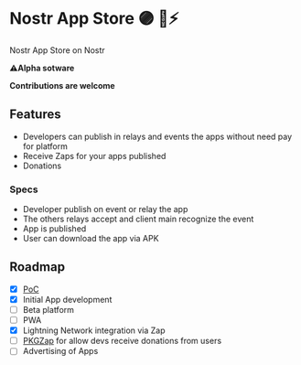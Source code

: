 # Nostr App Store 🟣 🏪⚡

Nostr App Store on Nostr

⚠️**Alpha sotware**

**Contributions are welcome**


## Features

- Developers can publish in relays and events the apps without need pay for platform
- Receive Zaps for your apps published
- Donations

### Specs

- Developer publish on event or relay the app
- The others relays accept and client main recognize the event
- App is published
- User can download the app via APK 

## Roadmap

- [x] [PoC](https://github.com/AreaLayer/Nostr-App-Store-PoC)
- [x] Initial App development
- [ ] Beta platform
- [ ] PWA
- [x] Lightning Network integration via Zap
- [ ] [PKGZap](https://pkgzap.albylabs.com/) for allow devs receive donations from users
- [ ] Advertising of Apps
